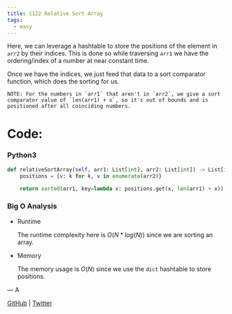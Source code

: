 ```yaml
---
title: 1122 Relative Sort Array
tags:
  - easy 
---
```


Here, we can leverage a hashtable to store the positions of the element in `arr2` by their indices. This is done so while traversing `arr1` we have the ordering/index of a number at near constant time.


Once we have the indices, we just feed that data to a sort comparator function, which does the sorting for us.

```
NOTE: For the numbers in `arr1` that aren't in `arr2`, we give a sort comparator value of `len(arr1) + x`, so it's out of bounds and is positioned after all coinciding numbers.
```



# Code:

### Python3

```python
def relativeSortArray(self, arr1: List[int], arr2: List[int]) -> List[int]:
    positions = {v: k for k, v in enumerate(arr2)}

    return sorted(arr1, key=lambda x: positions.get(x, len(arr1) + x))
```

### Big O Analysis

- Runtime

  The runtime complexity here is $O(N * log (N) )$ since we are sorting an array.

- Memory

  The memory usage is $O(N)$ since we use the `dict` hashtable to store positions.

— A

[GitHub](https://github.com/AtharvaKamble) | [Twitter](https://twitter.com/AtharvaKamble07)
